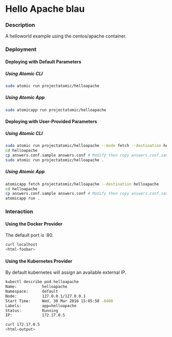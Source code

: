 # Hello Apache blau

### Description

A helloworld example using the centos/apache container.

### Deployment

#### Deploying with Default Parameters

##### Using Atomic CLI

```sh
sudo atomic run projectatomic/helloapache
```

##### Using Atomic App

```sh
sudo atomicapp run projectatomic/helloapache
```

#### Deploying with User-Provided Parameters

##### Using Atomic CLI

```sh
sudo atomic run projectatomic/helloapache --mode fetch --destination helloapache
cd helloapache
cp answers.conf.sample answers.conf # Modify then copy answers.conf.sample
sudo atomic run projectatomic/helloapache .
```

##### Using Atomic App

```sh
atomicapp fetch projectatomic/helloapache --destination helloapache
cd helloapache
cp answers.conf.sample answers.conf # Modify then copy answers.conf.sample
atomicapp run .
```

### Interaction

#### Using the Docker Provider

The default port is :80.

```sh
curl localhost
<html-foobar>
```

#### Using the Kubernetes Provider

By default kubernetes will assign an available external IP.

```sh
kubectl describe pod helloapache
Name:           helloapache
Namespace:      default
Node:           127.0.0.1/127.0.0.1
Start Time:     Wed, 30 Mar 2016 15:05:50 -0400
Labels:         app=helloapache
Status:         Running
IP:             172.17.0.5

curl 172.17.0.5
<html-output>
```
